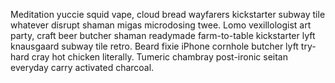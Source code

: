 Meditation yuccie squid vape, cloud bread wayfarers kickstarter subway tile whatever disrupt shaman migas microdosing twee. Lomo vexillologist art party, craft beer butcher shaman readymade farm-to-table kickstarter lyft knausgaard subway tile retro. Beard fixie iPhone cornhole butcher lyft try-hard cray hot chicken literally. Tumeric chambray post-ironic seitan everyday carry activated charcoal.